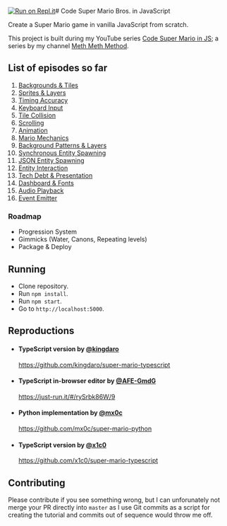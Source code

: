 [![Run on Repl.it](https://repl.it/badge/github/meth-meth-method/super-mario)](https://repl.it/github/meth-meth-method/super-mario)# Code Super Mario Bros. in JavaScript

Create a Super Mario game in vanilla JavaScript from scratch. 

This project is built during my YouTube series [Code Super Mario in JS](https://www.youtube.com/playlist?list=PLS8HfBXv9ZWWe8zXrViYbIM2Hhylx8DZx); a series by my channel [Meth Meth Method](https://www.youtube.com/MethMethMethod).

## List of episodes so far

1. [Backgrounds & Tiles](https://www.youtube.com/watch?v=g-FpDQ8Eqw8&index=1&list=PLS8HfBXv9ZWWe8zXrViYbIM2Hhylx8DZx)
2. [Sprites & Layers](https://www.youtube.com/watch?v=FF93S8rLL_Q&index=2&list=PLS8HfBXv9ZWWe8zXrViYbIM2Hhylx8DZx)
3. [Timing Accuracy](https://www.youtube.com/watch?v=HlloFDayGgk&index=3&list=PLS8HfBXv9ZWWe8zXrViYbIM2Hhylx8DZx)
4. [Keyboard Input](https://www.youtube.com/watch?v=1rBOUyRGQuU&index=4&list=PLS8HfBXv9ZWWe8zXrViYbIM2Hhylx8DZx)
5. [Tile Collision](https://www.youtube.com/watch?v=YLMP5jmtpYc&index=5&list=PLS8HfBXv9ZWWe8zXrViYbIM2Hhylx8DZx)
6. [Scrolling](https://www.youtube.com/watch?v=6Q_F5b-yvXI&index=6&list=PLS8HfBXv9ZWWe8zXrViYbIM2Hhylx8DZx)
7. [Animation](https://www.youtube.com/watch?v=p0yNWxPj-5A&index=7&list=PLS8HfBXv9ZWWe8zXrViYbIM2Hhylx8DZx)
8. [Mario Mechanics](https://www.youtube.com/watch?v=lGngRMfDz1o&index=8&list=PLS8HfBXv9ZWWe8zXrViYbIM2Hhylx8DZx)
9. [Background Patterns & Layers](https://www.youtube.com/watch?v=I1RTsqUz-t0&index=9&list=PLS8HfBXv9ZWWe8zXrViYbIM2Hhylx8DZx)
10. [Synchronous Entity Spawning](https://www.youtube.com/watch?v=C4pZW-0xrDQ&index=10&list=PLS8HfBXv9ZWWe8zXrViYbIM2Hhylx8DZx)
11. [JSON Entity Spawning](https://www.youtube.com/watch?v=y99x_sBEeP8&index=11&list=PLS8HfBXv9ZWWe8zXrViYbIM2Hhylx8DZx)
12. [Entity Interaction](https://www.youtube.com/watch?v=W6z1uDfE9PI&index=12&list=PLS8HfBXv9ZWWe8zXrViYbIM2Hhylx8DZx)
13. [Tech Debt & Presentation](https://www.youtube.com/watch?v=0d8SK9WQEDY&index=13&list=PLS8HfBXv9ZWWe8zXrViYbIM2Hhylx8DZx)
14. [Dashboard & Fonts](https://www.youtube.com/watch?v=d_Cw7ZrRUCA&index=14&list=PLS8HfBXv9ZWWe8zXrViYbIM2Hhylx8DZx)
15. [Audio Playback](https://www.youtube.com/watch?v=5lV78W48Km4&list=PLS8HfBXv9ZWWe8zXrViYbIM2Hhylx8DZx&index=15)
16. [Event Emitter](https://www.youtube.com/watch?v=PL5ow4inwzM&list=PLS8HfBXv9ZWWe8zXrViYbIM2Hhylx8DZx&index=16)

### Roadmap

* Progression System
* Gimmicks (Water, Canons, Repeating levels)
* Package & Deploy


## Running

* Clone repository.
* Run `npm install`.
* Run `npm start`.
* Go to `http://localhost:5000`.


## Reproductions

* #### TypeScript version by [@kingdaro](https://github.com/kingdaro/)
  https://github.com/kingdaro/super-mario-typescript
  
* #### TypeScript in-browser editor by [@AFE-GmdG](https://github.com/AFE-GmdG)
  https://just-run.it/#/rySrbk86W/9

* #### Python implementation by [@mx0c](https://github.com/mx0c)
  https://github.com/mx0c/super-mario-python

* #### TypeScript version by [@x1c0](https://github.com/x1c0)
  https://github.com/x1c0/super-mario-typescript


## Contributing

Please contribute if you see something wrong, but I can unforunately not merge your PR directly into 
`master` as I use Git commits as a script for creating the tutorial and commits out of sequence would throw me off.
